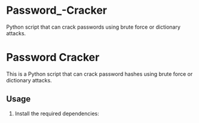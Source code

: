 # Password_-Cracker
Python script that can crack passwords using brute force or dictionary attacks.

# Password Cracker

This is a Python script that can crack password hashes using brute force or dictionary attacks.

## Usage

1. Install the required dependencies:
